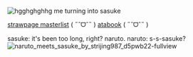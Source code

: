 ![hgghghghhg](https://github.com/user-attachments/assets/3fb9353d-8750-4b63-998b-b89ac8eea907)
me turning into sasuke

[strawpage masterlist](https://clownywowny.straw.page/) ( ˶ˆᗜˆ˵ )‎‎‎‎ [atabook](https://itafushi.atabook.org) ( ˶ˆᗜˆ˵ )

sasuke: it's been too long, right? naruto.
naruto: s-s-sasuke?
![naruto_meets_sasuke_by_strijing987_d5pwb22-fullview](https://github.com/user-attachments/assets/d7a98d15-37b8-4212-a571-0559268a9bb4)
